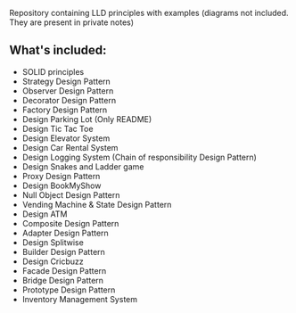 Repository containing LLD principles with examples (diagrams not included. They are present in private notes)

## What's included:
- SOLID principles
- Strategy Design Pattern
- Observer Design Pattern
- Decorator Design Pattern
- Factory Design Pattern
- Design Parking Lot (Only README)
- Design Tic Tac Toe
- Design Elevator System
- Design Car Rental System
- Design Logging System (Chain of responsibility Design Pattern)
- Design Snakes and Ladder game
- Proxy Design Pattern
- Design BookMyShow
- Null Object Design Pattern
- Vending Machine & State Design Pattern
- Design ATM
- Composite Design Pattern
- Adapter Design Pattern
- Design Splitwise
- Builder Design Pattern
- Design Cricbuzz
- Facade Design Pattern
- Bridge Design Pattern
- Prototype Design Pattern
- Inventory Management System
